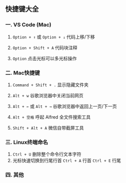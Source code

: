 ## 快捷键大全

### 一. VS Code (Mac)
1. `Option + ↑` 或 `Option + ↓` 代码上移/下移

2. `Option + Shift + A` 代码块注释

3. `Option` 点击光标可以多光标操作

### 二. Mac快捷键
1. `Command + Shift + .` 显示隐藏文件夹
2. `Alt + w` 谷歌浏览器中关闭当前网页
   
3. `Alt + ←` 或 `Alt + →` 谷歌浏览器中返回上一页/下一页

4. `Alt + 空格` 呼起 Alfred 全文件搜索工具

5. `Shift + Alt + A` 微信自带截屏工具

### 三. Linux终端命名
1. `Ctrl + U` 删除整个命令行文本字符
2. 光标快速切换到行尾行首 `Ctrl + A` 行首 `Ctrl + E` 行尾

### 四. 其他


